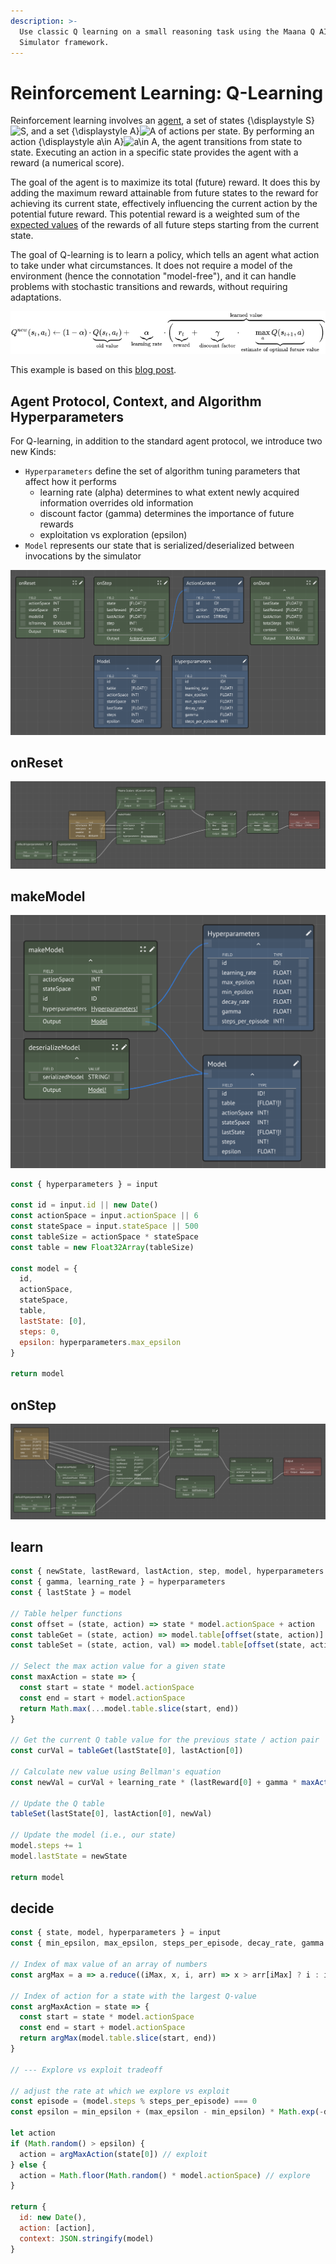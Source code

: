 ```yaml
---
description: >-
  Use classic Q learning on a small reasoning task using the Maana Q AI
  Simulator framework.
---
```


# Reinforcement Learning: Q-Learning

Reinforcement learning involves an [agent](https://en.wikipedia.org/wiki/Intelligent_agent), a set of states {\displaystyle S}![S](https://wikimedia.org/api/rest_v1/media/math/render/svg/4611d85173cd3b508e67077d4a1252c9c05abca2), and a set {\displaystyle A}![A](https://wikimedia.org/api/rest_v1/media/math/render/svg/7daff47fa58cdfd29dc333def748ff5fa4c923e3) of actions per state. By performing an action {\displaystyle a\in A}![a\in A](https://wikimedia.org/api/rest_v1/media/math/render/svg/a97387981adb5d65f74518e20b6785a284d7abd5), the agent transitions from state to state. Executing an action in a specific state provides the agent with a reward \(a numerical score\).

The goal of the agent is to maximize its total \(future\) reward. It does this by adding the maximum reward attainable from future states to the reward for achieving its current state, effectively influencing the current action by the potential future reward. This potential reward is a weighted sum of the [expected values](https://en.wikipedia.org/wiki/Expected_value) of the rewards of all future steps starting from the current state.

The goal of Q-learning is to learn a policy, which tells an agent what action to take under what circumstances. It does not require a model of the environment \(hence the connotation "model-free"\), and it can handle problems with stochastic transitions and rewards, without requiring adaptations.

![](../../../.gitbook/assets/image%20%28148%29.png)

This example is based on this [blog post](https://tiewkh.github.io/blog/qlearning-openaitaxi/).

## Agent Protocol, Context, and Algorithm Hyperparameters

For Q-learning, in addition to the standard agent protocol, we introduce two new Kinds:

* `Hyperparameters` define the set of algorithm tuning parameters that affect how it performs
  * learning rate \(alpha\) determines to what extent newly acquired information overrides old information
  * discount factor \(gamma\) determines the importance of future rewards
  * exploitation vs exploration \(epsilon\)
* `Model` represents our state that is serialized/deserialized between invocations by the simulator

![](../../../.gitbook/assets/image%20%28164%29.png)

## onReset



![](../../../.gitbook/assets/image%20%2835%29.png)

## makeModel

![](../../../.gitbook/assets/image%20%28172%29.png)

```javascript
const { hyperparameters } = input

const id = input.id || new Date()
const actionSpace = input.actionSpace || 6
const stateSpace = input.stateSpace || 500
const tableSize = actionSpace * stateSpace
const table = new Float32Array(tableSize)

const model = {
  id,
  actionSpace,
  stateSpace,
  table,
  lastState: [0],
  steps: 0,
  epsilon: hyperparameters.max_epsilon
}

return model
```

## onStep

![](../../../.gitbook/assets/image%20%28133%29.png)

## learn

```javascript
const { newState, lastReward, lastAction, step, model, hyperparameters } = input
const { gamma, learning_rate } = hyperparameters
const { lastState } = model

// Table helper functions
const offset = (state, action) => state * model.actionSpace + action
const tableGet = (state, action) => model.table[offset(state, action)]
const tableSet = (state, action, val) => model.table[offset(state, action)] = val

// Select the max action value for a given state
const maxAction = state => {
  const start = state * model.actionSpace
  const end = start + model.actionSpace 
  return Math.max(...model.table.slice(start, end))
}

// Get the current Q table value for the previous state / action pair
const curVal = tableGet(lastState[0], lastAction[0])

// Calculate new value using Bellman's equation
const newVal = curVal + learning_rate * (lastReward[0] + gamma * maxAction(newState[0]) - curVal)

// Update the Q table
tableSet(lastState[0], lastAction[0], newVal)

// Update the model (i.e., our state)
model.steps += 1 
model.lastState = newState

return model
```

## decide

```javascript
const { state, model, hyperparameters } = input
const { min_epsilon, max_epsilon, steps_per_episode, decay_rate, gamma } = hyperparameters

// Index of max value of an array of numbers
const argMax = a => a.reduce((iMax, x, i, arr) => x > arr[iMax] ? i : iMax, 0);

// Index of action for a state with the largest Q-value
const argMaxAction = state => {
  const start = state * model.actionSpace
  const end = start + model.actionSpace 
  return argMax(model.table.slice(start, end))
}

// --- Explore vs exploit tradeoff

// adjust the rate at which we explore vs exploit
const episode = (model.steps % steps_per_episode) === 0
const epsilon = min_epsilon + (max_epsilon - min_epsilon) * Math.exp(-decay_rate*episode)

let action
if (Math.random() > epsilon) {
  action = argMaxAction(state[0]) // exploit
} else {
  action = Math.floor(Math.random() * model.actionSpace) // explore
}

return {
  id: new Date(),
  action: [action],
  context: JSON.stringify(model)
}
```

